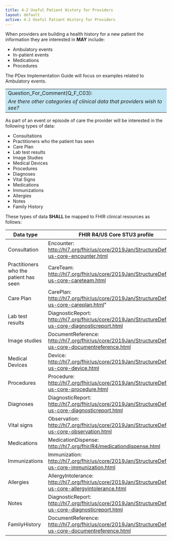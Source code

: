 ```yaml
---
title: 4-2 Useful Patient History for Providers
layout: default
active: 4-2 Useful Patient History for Providers
---
```


When providers are building a health history for a new patient the information they are interested in **MAY** include:

- Ambulatory events
- In-patient events
- Medications
- Procedures

The PDex Implementation Guide will focus on examples related to Ambulatory events.

<table style="background-color:rgb(195,231,244);width:100%">
	<tr><td>Question_For_Comment(Q_F_C03):</td></tr>
  <tr><td><i>
		Are there other categories of clinical data that providers wish to see?
	</i></td></tr>	
</table>

As part of an event or episode of care the provider will be interested in the following types of data:

* Consultations
* Practitioners who the patient has seen
* Care Plan 
* Lab test results
* Image Studies
* Medical Devices
* Procedures
* Diagnoses
* Vital Signs
* Medications
* Immunizations
* Allergies
* Notes 
* Family History

These types of data **SHALL** be mapped to FHIR clinical resources as follows:

| Data type                              | FHIR R4/US Core STU3 profile                                                                                  |
|----------------------------------------|---------------------------------------------------------------------------------------------------------------|
| Consultation                           | Encounter: http://hl7.org/fhir/us/core/2019Jan/StructureDefinition-us-core-encounter.html                     |
| Practitioners who the patient has seen | CareTeam: http://hl7.org/fhir/us/core/2019Jan/StructureDefinition-us-core-careteam.html                       |
| Care Plan                              | CarePlan: http://hl7.org/fhir/us/core/2019Jan/StructureDefinition-us-core-careplan.html"                      |
| Lab test results                       | DiagnosticReport: http://hl7.org/fhir/us/core/2019Jan/StructureDefinition-us-core-diagnosticreport.html       |
| Image studies                          | DocumentReference: http://hl7.org/fhir/us/core/2019Jan/StructureDefinition-us-core-documentreference.html     |
| Medical Devices                        | Device: http://hl7.org/fhir/us/core/2019Jan/StructureDefinition-us-core-device.html                           |
| Procedures                             | Procedure: http://hl7.org/fhir/us/core/2019Jan/StructureDefinition-us-core-procedure.html                     |
| Diagnoses                              | DiagnosticReport: http://hl7.org/fhir/us/core/2019Jan/StructureDefinition-us-core-diagnosticreport.html       |
| Vital signs                            | Observation: http://hl7.org/fhir/us/core/2019Jan/StructureDefinition-us-core-observation.html                 |
| Medications                            | MedicationDispense: http://hl7.org/fhir/R4/medicationdispense.html |
| Immunizations                          | Immunization: http://hl7.org/fhir/us/core/2019Jan/StructureDefinition-us-core-immunization.html               |
| Allergies                              | AllergyIntolerance: http://hl7.org/fhir/us/core/2019Jan/StructureDefinition-us-core-allergyintolerance.html   |
| Notes                                  | DiagnosticReport: http://hl7.org/fhir/us/core/2019Jan/StructureDefinition-us-core-diagnosticreport.html       |
| FamilyHistory                          | DocumentReference: http://hl7.org/fhir/us/core/2019Jan/StructureDefinition-us-core-documentreference.html     |



